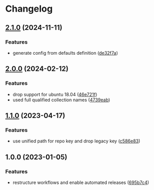 # Changelog

## [2.1.0](https://github.com/rolehippie/journalbeat/compare/v2.0.0...v2.1.0) (2024-11-11)


### Features

* generate config from defaults definition ([de32f7a](https://github.com/rolehippie/journalbeat/commit/de32f7a28490efdab50942ec7823936183e95912))

## [2.0.0](https://github.com/rolehippie/journalbeat/compare/v1.1.0...v2.0.0) (2024-02-12)


### Features

* drop support for ubuntu 18.04 ([46e721f](https://github.com/rolehippie/journalbeat/commit/46e721f95fcdf4482f045e6b04e1bdc763d7bf24))
* used full qualified collection names ([4739eab](https://github.com/rolehippie/journalbeat/commit/4739eab11b6079da48d24ba93ea227dae80d942e))

## [1.1.0](https://github.com/rolehippie/journalbeat/compare/v1.0.0...v1.1.0) (2023-04-17)


### Features

* use unified path for repo key and drop legacy key ([c586e83](https://github.com/rolehippie/journalbeat/commit/c586e8301890e34ff0fbb348e82e02fd7b1a7c10))

## 1.0.0 (2023-01-05)


### Features

* restructure workflows and enable automated releases ([695b7c4](https://github.com/rolehippie/journalbeat/commit/695b7c4a91c2e036e6d0b027527ca9ab01f27733))
